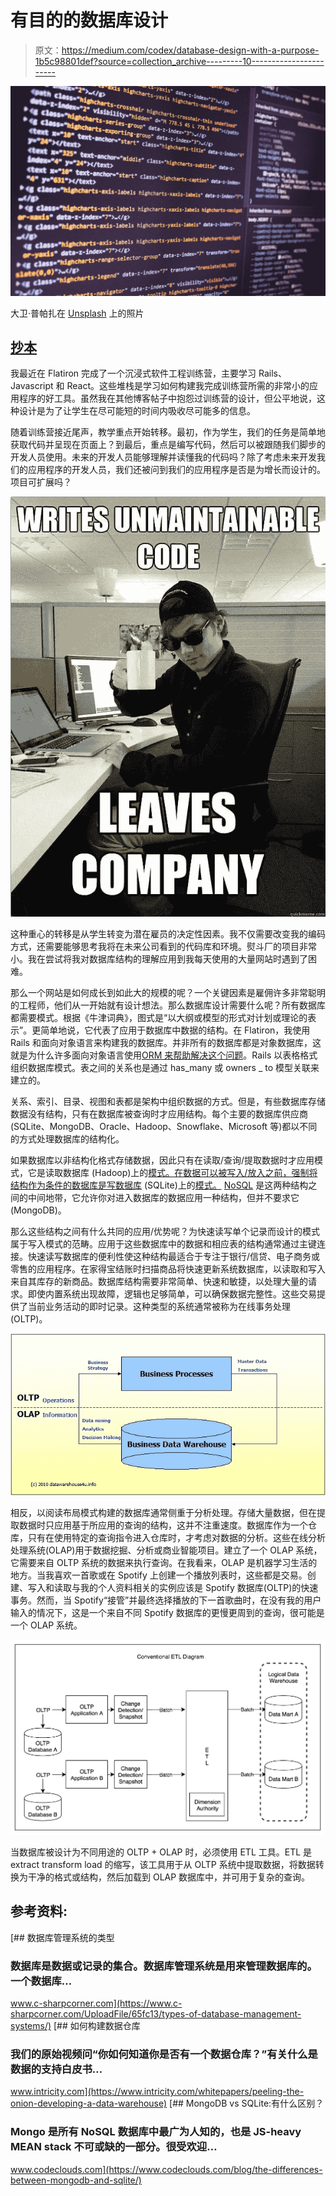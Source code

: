 # 有目的的数据库设计

> 原文：<https://medium.com/codex/database-design-with-a-purpose-1b5c98801def?source=collection_archive---------10----------------------->

![](img/40cca45da6676ca21bd1ee473852c1de.png)

大卫·普帕扎在 [Unsplash](https://unsplash.com?utm_source=medium&utm_medium=referral) 上的照片

## [抄本](http://medium.com/codex)

我最近在 Flatiron 完成了一个沉浸式软件工程训练营，主要学习 Rails、Javascript 和 React。这些堆栈是学习如何构建我完成训练营所需的非常小的应用程序的好工具。虽然我在其他博客帖子中抱怨过训练营的设计，但公平地说，这种设计是为了让学生在尽可能短的时间内吸收尽可能多的信息。

随着训练营接近尾声，教学重点开始转移。最初，作为学生，我们的任务是简单地获取代码并呈现在页面上？到最后，重点是编写代码，然后可以被跟随我们脚步的开发人员使用。未来的开发人员能够理解并读懂我的代码吗？除了考虑未来开发我们的应用程序的开发人员，我们还被问到我们的应用程序是否是为增长而设计的。项目可扩展吗？

![](img/597598cbf6288cde2fb150ec5641730d.png)

这种重心的转移是从学生转变为潜在雇员的决定性因素。我不仅需要改变我的编码方式，还需要能够思考我将在未来公司看到的代码库和环境。熨斗厂的项目非常小。我在尝试将我对数据库结构的理解应用到我每天使用的大量网站时遇到了困难。

那么一个网站是如何成长到如此大的规模的呢？一个关键因素是雇佣许多非常聪明的工程师，他们从一开始就有设计想法。那么数据库设计需要什么呢？所有数据库都需要模式。根据《牛津词典》，图式是“以大纲或模型的形式对计划或理论的表示”。更简单地说，它代表了应用于数据库中数据的结构。在 Flatiron，我使用 Rails 和面向对象语言来构建我的数据库。并非所有的数据库都是对象数据库，这就是为什么许多面向对象语言使用[ORM 来帮助解决这个问题](https://james-ardery.medium.com/to-abstract-or-not-to-abstract-the-orm-question-8b2f6d4e264)。Rails 以表格格式组织数据库模式。表之间的关系也是通过 has_many 或 owners _ to 模型关联来建立的。

关系、索引、目录、视图和表都是架构中组织数据的方式。但是，有些数据库存储数据没有结构，只有在数据库被查询时才应用结构。每个主要的数据库供应商(SQLite、MongoDB、Oracle、Hadoop、Snowflake、Microsoft 等)都以不同的方式处理数据库的结构化。

如果数据库以非结构化格式存储数据，因此只有在读取/查询/提取数据时才应用模式，它是读取数据库 (Hadoop)上的[模式。在数据可以被写入/放入之前，强制将结构作为条件的数据库是写数据库](https://www.techopedia.com/definition/30153/schema-on-read#:~:text=Schema%20on%20read%20refers%20to,than%20as%20it%20goes%20in.) (SQLite)上的[模式。](https://www.techopedia.com/definition/30899/schema-on-write) [NoSQL](https://www.youtube.com/watch?v=BgQFJ_UNIgw) 是这两种结构之间的中间地带，它允许你对进入数据库的数据应用一种结构，但并不要求它(MongoDB)。

那么这些结构之间有什么共同的应用/优势呢？为快速读写单个记录而设计的模式属于写入模式的范畴。应用于这些数据库中的数据和相应表的结构通常通过主键连接。快速读写数据库的便利性使这种结构最适合于专注于银行/信贷、电子商务或零售的应用程序。在家得宝结账时扫描商品将快速更新系统数据库，以读取和写入来自其库存的新商品。数据库结构需要非常简单、快速和敏捷，以处理大量的请求。即使内置系统出现故障，逻辑也足够简单，可以确保数据完整性。这些交易提供了当前业务活动的即时记录。这种类型的系统通常被称为在线事务处理(OLTP)。

![](img/46f3003a6dcad7adcce6dd8497a76ecf.png)

相反，以阅读布局模式构建的数据库通常侧重于分析处理。存储大量数据，但在提取数据时只应用基于所应用的查询的结构，这并不注重速度。数据库作为一个仓库，只有在使用特定的查询指令进入仓库时，才考虑对数据的分析。这些在线分析处理系统(OLAP)用于数据挖掘、分析或商业智能项目。建立了一个 OLAP 系统，它需要来自 OLTP 系统的数据来执行查询。在我看来，OLAP 是机器学习生活的地方。当我喜欢一首歌或在 Spotify 上创建一个播放列表时，这些都是交易。创建、写入和读取与我的个人资料相关的实例应该是 Spotify 数据库(OLTP)的快速事务。然而，当 Spotify“接管”并最终选择播放的下一首歌曲时，在没有我的用户输入的情况下，这是一个来自不同 Spotify 数据库的更慢更周到的查询，很可能是一个 OLAP 系统。

![](img/40062e1a295ad455806c3335c774636a.png)

当数据库被设计为不同用途的 OLTP + OLAP 时，必须使用 ETL 工具。ETL 是 extract transform load 的缩写，该工具用于从 OLTP 系统中提取数据，将数据转换为干净的格式或结构，然后加载到 OLAP 数据库中，并可用于复杂的查询。

## 参考资料:

[](https://www.c-sharpcorner.com/UploadFile/65fc13/types-of-database-management-systems/) [## 数据库管理系统的类型

### 数据库是数据或记录的集合。数据库管理系统是用来管理数据库的。一个数据库…

www.c-sharpcorner.com](https://www.c-sharpcorner.com/UploadFile/65fc13/types-of-database-management-systems/)  [## 如何构建数据仓库

### 我们的原始视频问“你如何知道你是否有一个数据仓库？”有关什么是数据的支持白皮书…

www.intricity.com](https://www.intricity.com/whitepapers/peeling-the-onion-developing-a-data-warehouse) [](https://www.codeclouds.com/blog/the-differences-between-mongodb-and-sqlite/) [## MongoDB vs SQLite:有什么区别？

### Mongo 是所有 NoSQL 数据库中最广为人知的，也是 JS-heavy MEAN stack 不可或缺的一部分。很受欢迎…

www.codeclouds.com](https://www.codeclouds.com/blog/the-differences-between-mongodb-and-sqlite/)